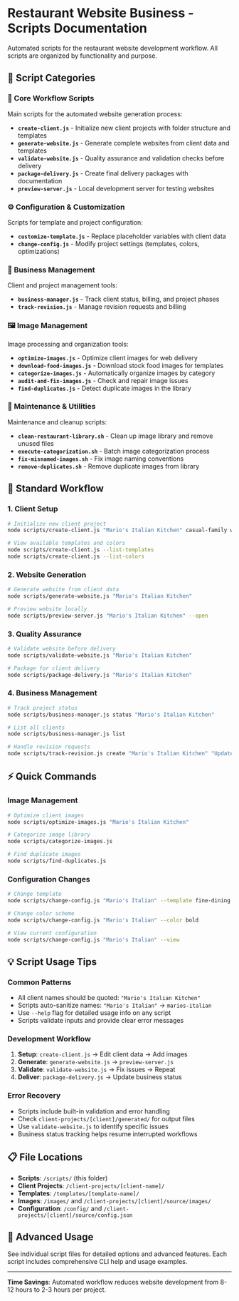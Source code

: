 # Restaurant Website Business - Scripts Documentation

Automated scripts for the restaurant website development workflow. All scripts are organized by functionality and purpose.

## 📁 Script Categories

### 🚀 Core Workflow Scripts
Main scripts for the automated website generation process:

- **`create-client.js`** - Initialize new client projects with folder structure and templates
- **`generate-website.js`** - Generate complete websites from client data and templates  
- **`validate-website.js`** - Quality assurance and validation checks before delivery
- **`package-delivery.js`** - Create final delivery packages with documentation
- **`preview-server.js`** - Local development server for testing websites

### ⚙️ Configuration & Customization
Scripts for template and project configuration:

- **`customize-template.js`** - Replace placeholder variables with client data
- **`change-config.js`** - Modify project settings (templates, colors, optimizations)

### 💼 Business Management
Client and project management tools:

- **`business-manager.js`** - Track client status, billing, and project phases
- **`track-revision.js`** - Manage revision requests and billing

### 🖼️ Image Management
Image processing and organization tools:

- **`optimize-images.js`** - Optimize client images for web delivery
- **`download-food-images.js`** - Download stock food images for templates
- **`categorize-images.js`** - Automatically organize images by category
- **`audit-and-fix-images.js`** - Check and repair image issues
- **`find-duplicates.js`** - Detect duplicate images in the library

### 🧹 Maintenance & Utilities
Maintenance and cleanup scripts:

- **`clean-restaurant-library.sh`** - Clean up image library and remove unused files
- **`execute-categorization.sh`** - Batch image categorization process
- **`fix-misnamed-images.sh`** - Fix image naming conventions
- **`remove-duplicates.sh`** - Remove duplicate images from library

## 🔄 Standard Workflow

### 1. Client Setup
```bash
# Initialize new client project
node scripts/create-client.js "Mario's Italian Kitchen" casual-family warm

# View available templates and colors
node scripts/create-client.js --list-templates
node scripts/create-client.js --list-colors
```

### 2. Website Generation
```bash
# Generate website from client data
node scripts/generate-website.js "Mario's Italian Kitchen"

# Preview website locally
node scripts/preview-server.js "Mario's Italian Kitchen" --open
```

### 3. Quality Assurance
```bash
# Validate website before delivery
node scripts/validate-website.js "Mario's Italian Kitchen"

# Package for client delivery
node scripts/package-delivery.js "Mario's Italian Kitchen"
```

### 4. Business Management
```bash
# Track project status
node scripts/business-manager.js status "Mario's Italian Kitchen"

# List all clients
node scripts/business-manager.js list

# Handle revision requests
node scripts/track-revision.js create "Mario's Italian Kitchen" "Update menu prices"
```

## ⚡ Quick Commands

### Image Management
```bash
# Optimize client images
node scripts/optimize-images.js "Mario's Italian Kitchen"

# Categorize image library
node scripts/categorize-images.js

# Find duplicate images
node scripts/find-duplicates.js
```

### Configuration Changes
```bash
# Change template
node scripts/change-config.js "Mario's Italian" --template fine-dining

# Change color scheme
node scripts/change-config.js "Mario's Italian" --color bold

# View current configuration
node scripts/change-config.js "Mario's Italian" --view
```

## 💡 Script Usage Tips

### Common Patterns
- All client names should be quoted: `"Mario's Italian Kitchen"`
- Scripts auto-sanitize names: `"Mario's Italian"` → `marios-italian`
- Use `--help` flag for detailed usage info on any script
- Scripts validate inputs and provide clear error messages

### Development Workflow
1. **Setup**: `create-client.js` → Edit client data → Add images
2. **Generate**: `generate-website.js` → `preview-server.js`
3. **Validate**: `validate-website.js` → Fix issues → Repeat
4. **Deliver**: `package-delivery.js` → Update business status

### Error Recovery
- Scripts include built-in validation and error handling
- Check `client-projects/[client]/generated/` for output files
- Use `validate-website.js` to identify specific issues
- Business status tracking helps resume interrupted workflows

## 📋 File Locations

- **Scripts**: `/scripts/` (this folder)
- **Client Projects**: `/client-projects/[client-name]/`
- **Templates**: `/templates/[template-name]/`
- **Images**: `/images/` and `/client-projects/[client]/source/images/`
- **Configuration**: `/config/` and `/client-projects/[client]/source/config.json`

## 🔧 Advanced Usage

See individual script files for detailed options and advanced features. Each script includes comprehensive CLI help and usage examples.

---

**Time Savings**: Automated workflow reduces website development from 8-12 hours to 2-3 hours per project.